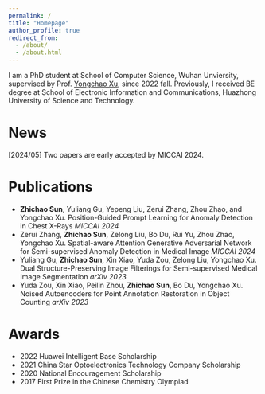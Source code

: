 ```yaml
---
permalink: /
title: "Homepage"
author_profile: true
redirect_from: 
  - /about/
  - /about.html
---
```


I am a PhD student at School of Computer Science, Wuhan Unviersity, supervised by Prof. [Yongchao Xu](https://scholar.google.fr/citations?user=ArIg7-0AAAAJ&hl=fr), since 2022 fall. Previously, I received BE degree at School of Electronic Information and Communications, Huazhong University of Science and Technology.

News
======
\[2024/05\] Two papers are early accepted by MICCAI 2024.

Publications
======
+ **Zhichao Sun**, Yuliang Gu, Yepeng Liu, Zerui Zhang, Zhou Zhao, and Yongchao Xu. Position-Guided Prompt Learning for Anomaly Detection in Chest X-Rays *MICCAI 2024*
+ Zerui Zhang, **Zhichao Sun**, Zelong Liu, Bo Du, Rui Yu, Zhou Zhao, Yongchao Xu. Spatial-aware Attention Generative Adversarial Network for Semi-supervised Anomaly Detection in Medical Image  *MICCAI 2024*
+ Yuliang Gu, **Zhichao Sun**, Xin Xiao, Yuda Zou, Zelong Liu, Yongchao Xu. Dual Structure-Preserving Image Filterings for Semi-supervised Medical Image Segmentation *arXiv 2023*
+ Yuda Zou, Xin Xiao, Peilin Zhou, **Zhichao Sun**, Bo Du, Yongchao Xu. Noised Autoencoders for Point Annotation Restoration in Object Counting *arXiv 2023*


Awards
======
+ 2022 Huawei Intelligent Base Scholarship
+ 2021 China Star Optoelectronics Technology Company Scholarship
+ 2020 National Encouragement Scholarship
+ 2017 First Prize in the Chinese Chemistry Olympiad

